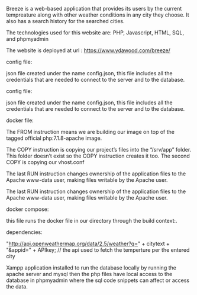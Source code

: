 Breeze is a web-based application that provides its users by the current tempreature along with other weather conditions in any city they choose. It also has a search history for the searched cities.

The technologies used for this website are: PHP, Javascript, HTML, SQL, and phpmyadmin

The website is deployed at url : https://www.ydawood.com/breeze/



config file:

json file created under the name config.json, this file includes all the credentials that are needed to connect to the server and to the database.


config file:

json file created under the name config.json,
this file includes all the credentials that are needed to connect to the server and to the database.



docker file:

The FROM instruction means we are building our image on top of the tagged official php:7.1.8-apache image.

The COPY instruction is copying our project’s files into the “/srv/app” folder. This folder doesn’t exist so the COPY instruction creates it too. The second COPY is copying our vhost.conf

The last RUN instruction changes ownership of the application files to the Apache www-data user, making files writable by the Apache user.


The last RUN instruction changes ownership of the application files to the Apache www-data user, making files writable by the Apache user.




docker compose:

this file runs the docker file in our directory through the build context:.

dependencies:


"http://api.openweathermap.org/data/2.5/weather?q=" + citytext + "&appid=" + APIkey; // the api used to fetch the temperture per the entered city

Xampp application installed to run the database locally by running the apache server and mysql
then the php files have local access to the database in phpmyadmin where the sql code snippets can affect or access the data.
